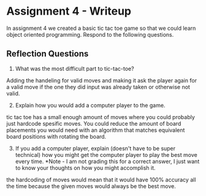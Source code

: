 # Assignment 4 - Writeup

In assignment 4 we created a basic tic tac toe game so that we could learn object oriented programming. Respond to the following questions.

## Reflection Questions

1. What was the most difficult part to tic-tac-toe?

Adding the handeling for valid moves and making it ask the player again for a valid move if the one they did input was already taken or otherwise not valid.


2. Explain how you would add a computer player to the game.

tic tac toe has a small enough amount of moves where you could probably just hardcode spesific moves. You could reduce the amount of board placements you would need with an algorithm that matches equivalent board positions with rotating the board.


3. If you add a computer player, explain (doesn't have to be super technical) how you might get the computer player to play the best move every time. *Note - I am not grading this for a correct answer, I just want to know your thoughts on how you might accomplish it.

the hardcoding of moves would mean that it would have 100% accuracy all the time because the given moves would always be the best move.
